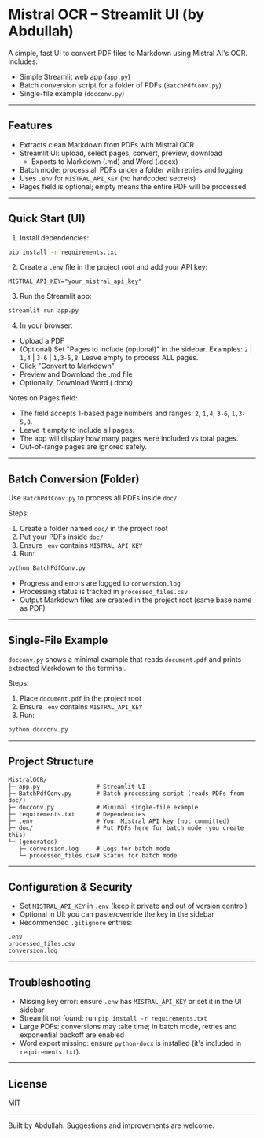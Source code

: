 # Mistral OCR – Streamlit UI (by Abdullah)

A simple, fast UI to convert PDF files to Markdown using Mistral AI's OCR. Includes:

- Simple Streamlit web app (`app.py`)
- Batch conversion script for a folder of PDFs (`BatchPdfConv.py`)
- Single-file example (`docconv.py`)

---

## Features

- Extracts clean Markdown from PDFs with Mistral OCR
- Streamlit UI: upload, select pages, convert, preview, download
  - Exports to Markdown (.md) and Word (.docx)
- Batch mode: process all PDFs under a folder with retries and logging
- Uses `.env` for `MISTRAL_API_KEY` (no hardcoded secrets)
 - Pages field is optional; empty means the entire PDF will be processed

---

## Quick Start (UI)

1) Install dependencies:

```bash
pip install -r requirements.txt
```

2) Create a `.env` file in the project root and add your API key:

```env
MISTRAL_API_KEY="your_mistral_api_key"
```

3) Run the Streamlit app:

```bash
streamlit run app.py
```

4) In your browser:

- Upload a PDF
- (Optional) Set "Pages to include (optional)" in the sidebar. Examples: `2` | `1,4` | `3-6` | `1,3-5,8`. Leave empty to process ALL pages.
- Click "Convert to Markdown"
- Preview and Download the .md file
- Optionally, Download Word (.docx)

Notes on Pages field:

- The field accepts 1-based page numbers and ranges: `2`, `1,4`, `3-6`, `1,3-5,8`.
- Leave it empty to include all pages.
- The app will display how many pages were included vs total pages.
- Out-of-range pages are ignored safely.

---

## Batch Conversion (Folder)

Use `BatchPdfConv.py` to process all PDFs inside `doc/`.

Steps:

1) Create a folder named `doc/` in the project root
2) Put your PDFs inside `doc/`
3) Ensure `.env` contains `MISTRAL_API_KEY`
4) Run:

```bash
python BatchPdfConv.py
```

- Progress and errors are logged to `conversion.log`
- Processing status is tracked in `processed_files.csv`
- Output Markdown files are created in the project root (same base name as PDF)

---

## Single-File Example

`docconv.py` shows a minimal example that reads `document.pdf` and prints extracted Markdown to the terminal.

Steps:

1) Place `document.pdf` in the project root
2) Ensure `.env` contains `MISTRAL_API_KEY`
3) Run:

```bash
python docconv.py
```

---

## Project Structure

```
MistralOCR/
├─ app.py                # Streamlit UI
├─ BatchPdfConv.py       # Batch processing script (reads PDFs from doc/)
├─ docconv.py            # Minimal single-file example
├─ requirements.txt      # Dependencies
├─ .env                  # Your Mistral API key (not committed)
├─ doc/                  # Put PDFs here for batch mode (you create this)
└─ (generated)
   ├─ conversion.log     # Logs for batch mode
   └─ processed_files.csv# Status for batch mode
```

---

## Configuration & Security

- Set `MISTRAL_API_KEY` in `.env` (keep it private and out of version control)
- Optional in UI: you can paste/override the key in the sidebar
- Recommended `.gitignore` entries:

```
.env
processed_files.csv
conversion.log
```

---

## Troubleshooting

- Missing key error: ensure `.env` has `MISTRAL_API_KEY` or set it in the UI sidebar
- Streamlit not found: run `pip install -r requirements.txt`
- Large PDFs: conversions may take time; in batch mode, retries and exponential backoff are enabled
- Word export missing: ensure `python-docx` is installed (it's included in `requirements.txt`).

---

## License

MIT

---

Built by Abdullah. Suggestions and improvements are welcome.